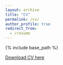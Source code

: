 ```yaml
---
layout: archive
title: "CV"
permalink: /cv/
author_profile: true
redirect_from:
  - /resume
---
```


{% include base_path %}

[Download CV here](https://drive.google.com/file/d/1oQTO5dFgNoWY33ZTphKRLd9lfOZQ7jlR/view)


